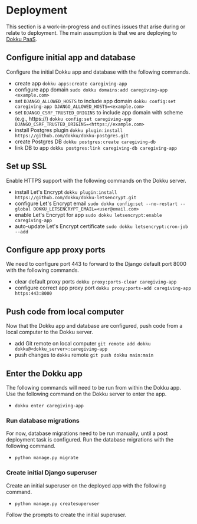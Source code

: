 # Deployment

This section is a work-in-progress and outlines issues that arise during or relate to deployment. The main assumption is that we are deploying to [Dokku PaaS](https://dokku.com).

## Configure initial app and database

Configure the initial Dokku app and database with the following commands.

- create app `dokku apps:create caregiving-app`
- configure app domain `sudo dokku domains:add caregiving-app <example.com>`
- set `DJANGO_ALLOWED_HOSTS` to include app domain `dokku config:set caregiving-app DJANGO_ALLOWED_HOSTS=<example.com>`
- set `DJANGO_CSRF_TRUSTED_ORIGINS` to include app domain with scheme (e.g., https://) `dokku config:set caregiving-app DJANGO_CSRF_TRUSTED_ORIGINS=<https://example.com>`
- install Postgres plugin `dokku plugin:install https://github.com/dokku/dokku-postgres.git`
- create Postgres DB `dokku postgres:create caregiving-db`
- link DB to app `dokku postgres:link caregiving-db caregiving-app`

## Set up SSL

Enable HTTPS support with the following commands on the Dokku server.

- install Let's Encrypt `dokku plugin:install https://github.com/dokku/dokku-letsencrypt.git`
- configure Let's Encrypt email `sudo dokku config:set --no-restart --global DOKKU_LETSENCRYPT_EMAIL=<user@email.com>`
- enable Let's Encrypt for app `sudo dokku letsencrypt:enable caregiving-app`
- auto-update Let's Encrypt certificate `sudo dokku letsencrypt:cron-job --add`

## Configure app proxy ports

We need to configure port 443 to forward to the Django default port 8000 with the following commands.

- clear default proxy ports `dokku proxy:ports-clear caregiving-app`
- configure correct app proxy port `dokku proxy:ports-add caregiving-app https:443:8000`

## Push code from local computer

Now that the Dokku app and database are configured, push code from a local computer to the Dokku server.

- add Git remote on local computer `git remote add dokku dokku@<dokku_server>:caregiving-app`
- push changes to `dokku` remote `git push dokku main:main`

## Enter the Dokku app

The following commands will need to be run from within the Dokku app. Use the following command on the Dokku server to enter the app.

- `dokku enter caregiving-app`

### Run database migrations

For now, database migrations need to be run manually, until a post deployment task is configured. Run the database migrations with the following command.

- `python manage.py migrate`

### Create initial Django superuser

Create an initial superuser on the deployed app with the following command.

- `python manage.py createsuperuser`

Follow the prompts to create the initial superuser.
